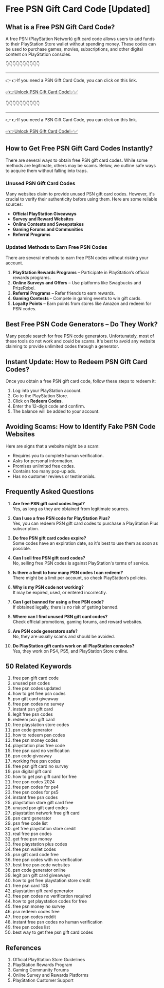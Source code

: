 # Free PSN Gift Card Code [Updated]

## What is a Free PSN Gift Card Code?

A free PSN (PlayStation Network) gift card code allows users to add funds to their PlayStation Store wallet without spending money. These codes can be used to purchase games, movies, subscriptions, and other digital content on PlayStation consoles.

👇👇👇👇👇👇👇👇👇👇

---

👉 👉If you need a PSN Gift Card Code, you can click on this link.

[✅👉Unlock PSN Gift Card Code!✅✅ ](https://therewardgate.com/free-psn/)

👇👇👇👇👇👇👇👇👇👇

---

👉 👉If you need a PSN Gift Card Code, you can click on this link.

[✅👉Unlock PSN Gift Card Code!✅✅ ](https://therewardgate.com/free-psn/)

## How to Get Free PSN Gift Card Codes Instantly?

There are several ways to obtain free PSN gift card codes. While some methods are legitimate, others may be scams. Below, we outline safe ways to acquire them without falling into traps.

### Unused PSN Gift Card Codes

Many websites claim to provide unused PSN gift card codes. However, it's crucial to verify their authenticity before using them. Here are some reliable sources:

- **Official PlayStation Giveaways**
- **Survey and Reward Websites**
- **Online Contests and Sweepstakes**
- **Gaming Forums and Communities**
- **Referral Programs**

### Updated Methods to Earn Free PSN Codes

There are several methods to earn free PSN codes without risking your account.

1. **PlayStation Rewards Programs** – Participate in PlayStation’s official rewards programs.
2. **Online Surveys and Offers** – Use platforms like Swagbucks and PrizeRebel.
3. **Referral Programs** – Refer friends to earn rewards.
4. **Gaming Contests** – Compete in gaming events to win gift cards.
5. **Loyalty Points** – Earn points from stores like Amazon and redeem for PSN codes.

## Best Free PSN Code Generators – Do They Work?

Many people search for free PSN code generators. Unfortunately, most of these tools do not work and could be scams. It's best to avoid any website claiming to provide unlimited codes through a generator.

## Instant Update: How to Redeem PSN Gift Card Codes?

Once you obtain a free PSN gift card code, follow these steps to redeem it:

1. Log into your PlayStation account.
2. Go to the PlayStation Store.
3. Click on **Redeem Codes**.
4. Enter the 12-digit code and confirm.
5. The balance will be added to your account.

## Avoiding Scams: How to Identify Fake PSN Code Websites

Here are signs that a website might be a scam:

- Requires you to complete human verification.
- Asks for personal information.
- Promises unlimited free codes.
- Contains too many pop-up ads.
- Has no customer reviews or testimonials.

## Frequently Asked Questions

1. **Are free PSN gift card codes legal?**  
   Yes, as long as they are obtained from legitimate sources.

2. **Can I use a free PSN code for PlayStation Plus?**  
   Yes, you can redeem PSN gift card codes to purchase a PlayStation Plus subscription.

3. **Do free PSN gift card codes expire?**  
   Some codes have an expiration date, so it's best to use them as soon as possible.

4. **Can I sell free PSN gift card codes?**  
   No, selling free PSN codes is against PlayStation's terms of service.

5. **Is there a limit to how many PSN codes I can redeem?**  
   There might be a limit per account, so check PlayStation’s policies.

6. **Why is my PSN code not working?**  
   It may be expired, used, or entered incorrectly.

7. **Can I get banned for using a free PSN code?**  
   If obtained legally, there is no risk of getting banned.

8. **Where can I find unused PSN gift card codes?**  
   Check official promotions, gaming forums, and reward websites.

9. **Are PSN code generators safe?**  
   No, they are usually scams and should be avoided.

10. **Do PlayStation gift cards work on all PlayStation consoles?**  
    Yes, they work on PS4, PS5, and PlayStation Store online.

## 50 Related Keywords

1. free psn gift card code  
2. unused psn codes  
3. free psn codes updated  
4. how to get free psn codes  
5. psn gift card giveaway  
6. free psn codes no survey  
7. instant psn gift card  
8. legit free psn codes  
9. redeem psn gift card  
10. free playstation store codes  
11. psn code generator  
12. how to redeem psn codes  
13. free psn money codes  
14. playstation plus free code  
15. free psn card no verification  
16. psn code giveaway  
17. working free psn codes  
18. free psn gift card no survey  
19. psn digital gift card  
20. how to get psn gift card for free  
21. free psn codes 2024  
22. free psn codes for ps4  
23. free psn codes for ps5  
24. instant free psn codes  
25. playstation store gift card free  
26. unused psn gift card codes  
27. playstation network free gift card  
28. psn card generator  
29. psn free code list  
30. get free playstation store credit  
31. real free psn codes  
32. get free psn money  
33. free playstation plus codes  
34. free psn wallet codes  
35. psn gift card code free  
36. free psn codes with no verification  
37. best free psn code websites  
38. psn code generator online  
39. legit psn gift card giveaways  
40. how to get free playstation store credit  
41. free psn card 10$  
42. playstation gift card generator  
43. free psn codes no verification required  
44. how to get playstation codes for free  
45. free psn money no survey  
46. psn redeem codes free  
47. free psn codes reddit  
48. instant free psn codes no human verification  
49. free psn codes list  
50. best way to get free psn gift card codes  

## References

1. Official PlayStation Store Guidelines  
2. PlayStation Rewards Program  
3. Gaming Community Forums  
4. Online Survey and Rewards Platforms  
5. PlayStation Customer Support  
